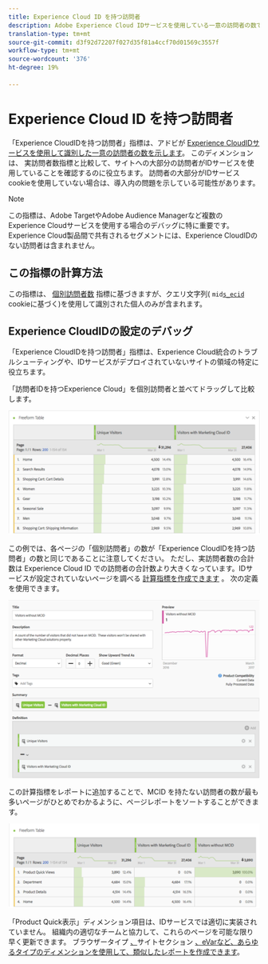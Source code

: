 ```yaml
---
title: Experience Cloud ID を持つ訪問者
description: Adobe Experience Cloud IDサービスを使用している一意の訪問者の数です。
translation-type: tm+mt
source-git-commit: d3f92d72207f027d35f81a4ccf70d01569c3557f
workflow-type: tm+mt
source-wordcount: '376'
ht-degree: 19%

---
```



# Experience Cloud ID を持つ訪問者

「Experience CloudIDを持つ訪問者」指標は、アドビが [Experience CloudIDサービスを使用して識別した一意の訪問者の数を示します](https://docs.adobe.com/content/help/ja-JP/id-service/using/home.html)。 このディメンションは、 [](unique-visitors.md) 実訪問者数指標と比較して、サイトへの大部分の訪問者がIDサービスを使用していることを確認するのに役立ちます。 訪問者の大部分がIDサービスcookieを使用していない場合は、導入内の問題を示している可能性があります。

>[!NOTE]
>
>この指標は、Adobe TargetやAdobe Audience Managerなど複数のExperience Cloudサービスを使用する場合のデバッグに特に重要です。 Experience Cloud製品間で共有されるセグメントには、Experience CloudIDのない訪問者は含まれません。

## この指標の計算方法

この指標は、 [個別訪問者数](unique-visitors.md) 指標に基づきますが、クエリ文字列( `mid`[`s_ecid`](https://docs.adobe.com/content/help/ja-JP/core-services/interface/ec-cookies/cookies-analytics.html) cookieに基づく)を使用して識別された個人のみが含まれます。

## Experience CloudIDの設定のデバッグ

「Experience CloudIDを持つ訪問者」指標は、Experience Cloud統合のトラブルシューティングや、IDサービスがデプロイされていないサイトの領域の特定に役立ちます。

「訪問者IDを持つExperience Cloud」を個別訪問者と並べてドラッグして比較します。

![個別訪問者比較](assets/metric-mcvid1.png)

この例では、各ページの「個別訪問者」の数が「Experience CloudIDを持つ訪問者」の数と同じであることに注意してください。 ただし、実訪問者数の合計数は Experience Cloud ID での訪問者の合計数より大きくなっています。IDサービスが設定されていないページを調べる [計算指標を作成できます](../c-calcmetrics/cm-overview.md) 。 次の定義を使用できます。

![計算指標の定義](assets/metric-mcvid2.png)

この計算指標をレポートに追加することで、MCID を持たない訪問者の数が最も多いページがひとめでわかるように、ページレポートをソートすることができます。

![IDサービスを使用しないページ](assets/metric-mcvid3.png)

「Product Quick表示」ディメンション項目は、IDサービスでは適切に実装されていません。 組織内の適切なチームと協力して、これらのページを可能な限り早く更新できます。 ブラウザータイプ [、](../dimensions/browser-type.md)サイトセクション [、eVarなど、あらゆるタイプのディメンションを使用して、類似したレポートを作成できます](../dimensions/site-section.md)[](../dimensions/evar.md)。
